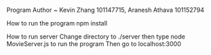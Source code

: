 Program Author ~ Kevin Zhang 101147715, Aranesh Athava 101152794 

How to run the program 
    npm install  

How to run server 
    Change directory to ./server then type node MovieServer.js to run the program 
    Then go to localhost:3000 